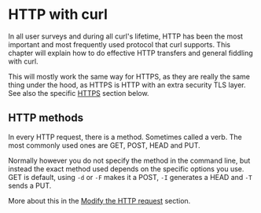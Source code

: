 # HTTP with curl

In all user surveys and during all curl's lifetime, HTTP has been the most
important and most frequently used protocol that curl supports. This chapter
will explain how to do effective HTTP transfers and general fiddling with
curl.

This will mostly work the same way for HTTPS, as they are really the same thing
under the hood, as HTTPS is HTTP with an extra security TLS layer. See also
the specific [HTTPS](#https) section below.

## HTTP methods

In every HTTP request, there is a method. Sometimes called a verb. The most
commonly used ones are GET, POST, HEAD and PUT.

Normally however you do not specify the method in the command line, but
instead the exact method used depends on the specific options you use. GET is
default, using `-d` or `-F` makes it a POST, `-I` generates a HEAD and `-T`
sends a PUT.

More about this in the [Modify the HTTP request](http/requests.md) section.
